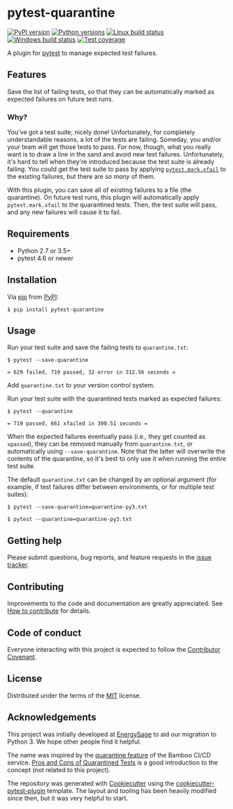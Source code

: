 # pytest-quarantine

[![PyPI version](https://img.shields.io/pypi/v/pytest-quarantine.svg)](https://pypi.org/project/pytest-quarantine)
[![Python versions](https://img.shields.io/pypi/pyversions/pytest-quarantine.svg)](https://pypi.org/project/pytest-quarantine)
[![Linux build status](https://img.shields.io/travis/com/EnergySage/pytest-quarantine?logo=travis)](https://travis-ci.com/EnergySage/pytest-quarantine)
[![Windows build status](https://img.shields.io/appveyor/ci/EnergySage/pytest-quarantine?logo=appveyor)](https://ci.appveyor.com/project/EnergySage/pytest-quarantine)
[![Test coverage](https://img.shields.io/codecov/c/github/EnergySage/pytest-quarantine?logo=codecov)](https://codecov.io/gh/EnergySage/pytest-quarantine)

A plugin for [pytest](https://github.com/pytest-dev/pytest) to manage expected test failures.

## Features

Save the list of failing tests, so that they can be automatically marked as expected failures on future test runs.

### Why?

You've got a test suite; nicely done! Unfortunately, for completely understandable reasons, a lot of the tests are failing. Someday, you and/or your team will get those tests to pass. For now, though, what you really want is to draw a line in the sand and avoid new test failures. Unfortunately, it's hard to tell when they're introduced because the test suite is already failing. You could get the test suite to pass by applying [`pytest.mark.xfail`](http://doc.pytest.org/en/latest/skipping.html#xfail) to the existing failures, but there are *so many* of them.

With this plugin, you can save all of existing failures to a file (the quarantine). On future test runs, this plugin will automatically apply `pytest.mark.xfail` to the quarantined tests. Then, the test suite will pass, and any new failures will cause it to fail.

## Requirements

- Python 2.7 or 3.5+
- pytest 4.6 or newer

## Installation

Via [pip](https://pypi.org/project/pip/) from [PyPI](https://pypi.org/project/pytest-quarantine):

```
$ pip install pytest-quarantine
```

## Usage

Run your test suite and save the failing tests to `quarantine.txt`:

```
$ pytest --save-quarantine

= 629 failed, 719 passed, 32 error in 312.56 seconds =
```

Add `quarantine.txt` to your version control system.

Run your test suite with the quarantined tests marked as expected failures:

```
$ pytest --quarantine

= 719 passed, 661 xfailed in 300.51 seconds =
```

When the expected failures eventually pass (i.e., they get counted as `xpassed`), they can be removed manually from `quarantine.txt`, or automatically using `--save-quarantine`. Note that the latter will overwrite the contents of the quarantine, so it's best to only use it when running the entire test suite.

The default `quarantine.txt` can be changed by an optional argument (for example, if test failures differ between environments, or for multiple test suites):

```
$ pytest --save-quarantine=quarantine-py3.txt

$ pytest --quarantine=quarantine-py3.txt
```

## Getting help

Please submit questions, bug reports, and feature requests in the [issue tracker](https://github.com/EnergySage/pytest-quarantine/issues).

## Contributing

Improvements to the code and documentation are greatly appreciated. See [How to contribute](https://github.com/EnergySage/pytest-quarantine/blob/master/CONTRIBUTING.md) for details.

## Code of conduct

Everyone interacting with this project is expected to follow the [Contributor Covenant](https://github.com/EnergySage/pytest-quarantine/blob/master/CODE_OF_CONDUCT.md).

## License

Distributed under the terms of the [MIT](http://opensource.org/licenses/MIT) license.

## Acknowledgements

This project was initially developed at [EnergySage](https://www.energysage.com/about/who-we-are) to aid our migration to Python 3. We hope other people find it helpful.

The name was inspired by the [quarantine feature](https://confluence.atlassian.com/bamboo/quarantining-failing-tests-289276886.html) of the Bamboo CI/CD service. [Pros and Cons of Quarantined Tests](https://marklapierre.net/pros-cons-quarantined-tests/) is a good introduction to the concept (not related to this project).

The repository was generated with [Cookiecutter](https://github.com/audreyr/cookiecutter) using the [cookiecutter-pytest-plugin](https://github.com/pytest-dev/cookiecutter-pytest-plugin) template. The layout and tooling has been heavily modified since then, but it was very helpful to start.
